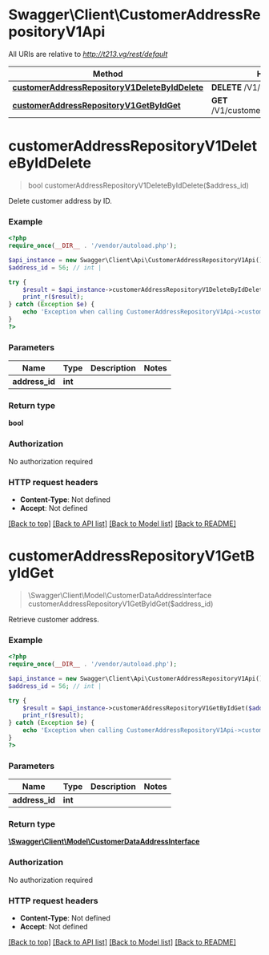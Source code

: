 # Swagger\Client\CustomerAddressRepositoryV1Api

All URIs are relative to *http://t213.vg/rest/default*

Method | HTTP request | Description
------------- | ------------- | -------------
[**customerAddressRepositoryV1DeleteByIdDelete**](CustomerAddressRepositoryV1Api.md#customerAddressRepositoryV1DeleteByIdDelete) | **DELETE** /V1/addresses/{addressId} | 
[**customerAddressRepositoryV1GetByIdGet**](CustomerAddressRepositoryV1Api.md#customerAddressRepositoryV1GetByIdGet) | **GET** /V1/customers/addresses/{addressId} | 


# **customerAddressRepositoryV1DeleteByIdDelete**
> bool customerAddressRepositoryV1DeleteByIdDelete($address_id)



Delete customer address by ID.

### Example
```php
<?php
require_once(__DIR__ . '/vendor/autoload.php');

$api_instance = new Swagger\Client\Api\CustomerAddressRepositoryV1Api();
$address_id = 56; // int | 

try {
    $result = $api_instance->customerAddressRepositoryV1DeleteByIdDelete($address_id);
    print_r($result);
} catch (Exception $e) {
    echo 'Exception when calling CustomerAddressRepositoryV1Api->customerAddressRepositoryV1DeleteByIdDelete: ', $e->getMessage(), PHP_EOL;
}
?>
```

### Parameters

Name | Type | Description  | Notes
------------- | ------------- | ------------- | -------------
 **address_id** | **int**|  |

### Return type

**bool**

### Authorization

No authorization required

### HTTP request headers

 - **Content-Type**: Not defined
 - **Accept**: Not defined

[[Back to top]](#) [[Back to API list]](../../README.md#documentation-for-api-endpoints) [[Back to Model list]](../../README.md#documentation-for-models) [[Back to README]](../../README.md)

# **customerAddressRepositoryV1GetByIdGet**
> \Swagger\Client\Model\CustomerDataAddressInterface customerAddressRepositoryV1GetByIdGet($address_id)



Retrieve customer address.

### Example
```php
<?php
require_once(__DIR__ . '/vendor/autoload.php');

$api_instance = new Swagger\Client\Api\CustomerAddressRepositoryV1Api();
$address_id = 56; // int | 

try {
    $result = $api_instance->customerAddressRepositoryV1GetByIdGet($address_id);
    print_r($result);
} catch (Exception $e) {
    echo 'Exception when calling CustomerAddressRepositoryV1Api->customerAddressRepositoryV1GetByIdGet: ', $e->getMessage(), PHP_EOL;
}
?>
```

### Parameters

Name | Type | Description  | Notes
------------- | ------------- | ------------- | -------------
 **address_id** | **int**|  |

### Return type

[**\Swagger\Client\Model\CustomerDataAddressInterface**](../Model/CustomerDataAddressInterface.md)

### Authorization

No authorization required

### HTTP request headers

 - **Content-Type**: Not defined
 - **Accept**: Not defined

[[Back to top]](#) [[Back to API list]](../../README.md#documentation-for-api-endpoints) [[Back to Model list]](../../README.md#documentation-for-models) [[Back to README]](../../README.md)

